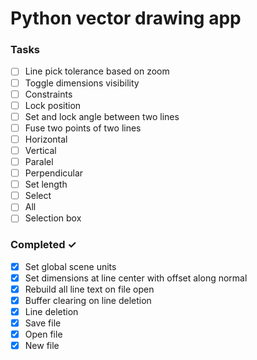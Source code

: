 # Python vector drawing app

### Tasks
- [ ] Line pick tolerance based on zoom
- [ ] Toggle dimensions visibility
- [ ] Constraints
 - [ ] Lock position
 - [ ] Set and lock angle between two lines
 - [ ] Fuse two points of two lines
 - [ ] Horizontal
 - [ ] Vertical
 - [ ] Paralel
 - [ ] Perpendicular
 - [ ] Set length
- [ ] Select
 - [ ] All
 - [ ] Selection box

### Completed ✓
- [x] Set global scene units
- [x] Set dimensions at line center with offset along normal
- [x] Rebuild all line text on file open
- [x] Buffer clearing on line deletion
- [x] Line deletion
- [x] Save file
- [x] Open file
- [x] New file